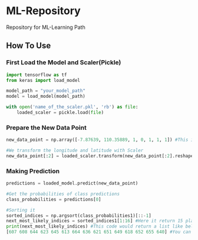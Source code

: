 # ML-Repository
Repository for ML-Learning Path

## How To Use
### First Load the Model and Scaler(Pickle)
```python
import tensorflow as tf
from keras import load_model

model_path = "your_model_path"
model = load_model(model_path)

with open('name_of_the_scaler.pkl', 'rb') as file:
    loaded_scaler = pickle.load(file)
```

### Prepare the New Data Point
```python
new_data_point = np.array([-7.87639, 110.35889, 1, 0, 1, 1, 1]) #This is example of the data point, consisting of [latitude,longitude,kategori1,kategori2,kategori3,kategori4,kategori5]

#We transform the longitude and latitude with Scaler
new_data_point[:2] = loaded_scaler.transform(new_data_point[:2].reshape(1,-1))
```
### Making Prediction
```python
predictions = loaded_model.predict(new_data_point)

#Get the probabilities of class predictions
class_probabilities = predictions[0]

#Sorting it
sorted_indices = np.argsort(class_probabilities1)[::-1]
next_most_likely_indices = sorted_indices1[1:16] #Here it return 15 places id, you can change it accordingly
print(next_most_likely_indices) #This code would return a list like below
[607 608 644 623 645 613 664 636 621 651 649 618 652 655 640] #You can search this id in the database to get data of laundry places
```

